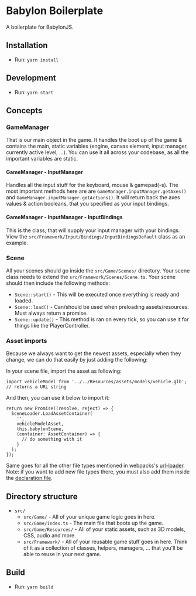 # Babylon Boilerplate

A boilerplate for BabylonJS.

## Installation

* Run: `yarn install`


## Development

* Run: `yarn start`


## Concepts

### GameManager

That is our main object in the game. It handles the boot up of the game & contains the main, static variables (engine, canvas element, input manager, currently active level, ...). You can use it all across your codebase, as all the important variables are static.


#### GameManager - InputManager

Handles all the input stuff for the keyboard, mouse & gamepad(-s). The most important methods here are are `GameManager.inputManager.getAxes()` and `GameManager.inputManager.getActions()`. It will return back the axes values & action booleans, that you specified as your input bindings.


#### GameManager - InputManager - InputBindings

This is the class, that will supply your input manager with your bindings. View the `src/Framework/Input/Bindings/InputBindingsDefault` class as an example.


### Scene

All your scenes should go inside the `src/Game/Scenes/` directory. Your scene class needs to extend the `src/Framework/Scenes/Scene.ts`. Your scene should then include the following methods:

* `Scene::start()` - This will be executed once everything is ready and loaded.
* `Scene::load()` - Can/should be used when preloading assets/resources. Must always return a promise.
* `Scene::update()` - This method is ran on every tick, so you can use it for things like the PlayerController.


### Asset imports

Because we always want to get the newest assets, especially when they change, we can do that easily by just adding the following:

In your scene file, import the asset as following:

```
import vehicleModel from '../../Resources/assets/models/vehicle.glb'; // returns a URL string
```

And then, you can use it below to import it:

```
return new Promise((resolve, reject) => {
  SceneLoader.LoadAssetContainer(
    '',
    vehicleModelAsset,
    this.babylonScene,
    (container: AssetContainer) => {
      // do something with it
    }
  );
});
```

Same goes for all the other file types mentioned in webpacks's [url-loader](https://github.com/bobalazek/babylon-boilerplate/blob/master/webpack.common.js#L68). Note: if you want to add new file types there, you must also add them inside the [declaration file](https://github.com/bobalazek/babylon-boilerplate/blob/master/src/declarations.d.ts).


## Directory structure

* `src/`
    * `src/Game/` - All of your unique game logic goes in here.
    * `src/Game/index.ts` - The main file that boots up the game.
    * `src/Game/Resources/` - All of your static assets, such as 3D models, CSS, audio and more.
    * `src/Framework/` - All of your reusable game stuff goes in here. Think of it as a collection of classes, helpers, managers, ... that you'll be able to reuse in your next game.


## Build

* Run: `yarn build`
